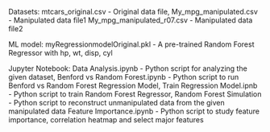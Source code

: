 Datasets:
mtcars_original.csv - Original data file,
My_mpg_manipulated.csv - Manipulated data file1
My_mpg_manipulated_r07.csv - Manipulated data file2

ML model:
myRegressionmodelOriginal.pkl - A pre-trained Random Forest Regressor with hp, wt, disp, cyl

Jupyter Notebook:
Data Analysis.ipynb - Python script for analyzing the given dataset,
Benford vs Random Forest.ipynb - Python script to run Benford vs Random Forest Regression Model,
Train Regression Model.ipnb - Python script to train Random Forest Regressor,
Random Forest Simulation - Python script to reconstruct unmanipulated data from the given manipulated data
Feature Importance.ipynb - Python script to study feature importance, correlation heatmap and select major features


